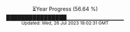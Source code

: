 <p align="center">
⏳Year Progress (56.64 %) <br>
████████████████▁▁▁▁▁▁▁▁▁▁▁▁▁▁ <br>
<sub>Updated: Wed, 26 Jul 2023 18:02:31 GMT</sub>
</p>

